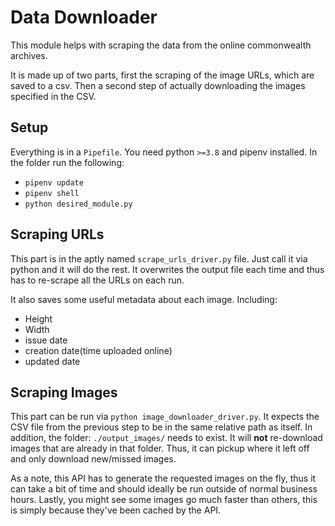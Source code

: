 # Data Downloader
This module helps with scraping the data from the online commonwealth archives. 

It is made up of two parts, first the scraping of the image URLs, which are saved to a csv. 
Then a second step of actually downloading the images specified in the CSV. 

## Setup
Everything is in a `Pipefile`. You need python `>=3.8` and pipenv installed. 
In the folder run the following:
- `pipenv update`
- `pipenv shell`
- `python desired_module.py`

## Scraping URLs

This part is in the aptly named `scrape_urls_driver.py` file. Just call it via python
and it will do the rest. It overwrites the output file each time and thus has to re-scrape
all the URLs on each run.

It also saves some useful metadata about each image. Including: 

- Height
- Width
- issue date
- creation date(time uploaded online)
- updated date

## Scraping Images

This part can be run via `python image_downloader_driver.py`. It expects the CSV file
from the previous step to be in the same relative path as itself. In addition, the folder:
`./output_images/` needs to exist. It will **not** re-download images that are already in that folder.
Thus, it can pickup where it left off and only download new/missed images. 

As a note, this API has to generate the requested images on the fly, thus it can take a bit of time
and should ideally be run outside of normal business hours. Lastly, you might see some images
go much faster than others, this is simply because they've been cached by the API.